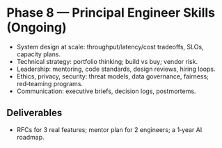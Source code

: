 # Phase 8 — Principal Engineer Skills (Ongoing)

- System design at scale: throughput/latency/cost tradeoffs, SLOs, capacity plans.
- Technical strategy: portfolio thinking; build vs buy; vendor risk.
- Leadership: mentoring, code standards, design reviews, hiring loops.
- Ethics, privacy, security: threat models, data governance, fairness; red‑teaming programs.
- Communication: executive briefs, decision logs, postmortems.

## Deliverables
- RFCs for 3 real features; mentor plan for 2 engineers; a 1‑year AI roadmap.
